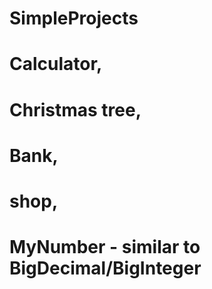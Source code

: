 # SimpleProjects
# Calculator,
# Christmas tree,
# Bank,
# shop,
# MyNumber - similar to BigDecimal/BigInteger
